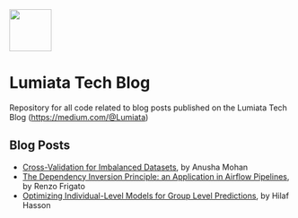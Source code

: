 <a href="https://www.lumiata.com/">
  <img src="https://www.lumiata.com/uploads/1/2/0/3/120334362/lum-logo-element-blue-med-cropped_2_orig.png" width="75" height="75"/> 
</a>

# Lumiata Tech Blog
Repository for all code related to blog posts published on the Lumiata Tech Blog (https://medium.com/@Lumiata)

## Blog Posts
- <a href="https://medium.com/lumiata/cross-validation-for-imbalanced-datasets-9d203ba47e8"> Cross-Validation for Imbalanced Datasets</a>, by Anusha Mohan
- <a href="https://medium.com/lumiata/the-dependency-inversion-principle-an-application-in-airflow-pipelines-8f8ffbd2d274"> The Dependency Inversion Principle: an Application in Airflow Pipelines</a>, by Renzo Frigato
- <a href=""> Optimizing Individual-Level Models for Group Level Predictions</a>, by Hilaf Hasson
